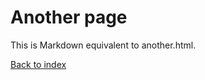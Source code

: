 Another page
============

This is Markdown equivalent to another.html.

[Back to index](index.html)
